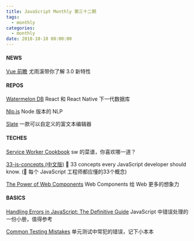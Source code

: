 ```yaml
---
title: JavaScript Monthly 第三十二期
tags:
  - monthly
categories:
  - monthly
date: 2018-10-10 00:00:00
---
```


#### NEWS

[Vue 前瞻](https://medium.com/vue-mastery/evan-you-previews-vue-js-3-0-ab063dec3547)
尤雨溪带你了解 3.0 新特性

<!--more-->

#### REPOS

[Watermelon DB](https://github.com/Nozbe/WatermelonDB)
React 和 React Native 下一代数据库

[Nlp.js](https://github.com/axa-group/nlp.js)
Node 版本的 NLP

[Slate](https://github.com/ianstormtaylor/slate)
一款可以自定义的富文本编辑器


#### TECHES

[Service Worker Cookbook](https://serviceworke.rs/)
sw 的菜谱，你喜欢哪一道？

[33-js-concepts (中文版)](https://github.com/leonardomso/33-js-concepts)
📜 33 concepts every JavaScript developer should know. (📜 每个 JavaScript 工程师都应懂的33个概念)

[The Power of Web Components](https://hacks.mozilla.org/2018/11/the-power-of-web-components/)
Web Components 给 Web 更多的想象力

#### BASICS

[Handling Errors in JavaScript: The Definitive Guide](https://levelup.gitconnected.com/the-definite-guide-to-handling-errors-gracefully-in-javascript-58424d9c60e6)
JavaScript 中错误处理的一份小册，值得参考

[Common Testing Mistakes](https://blog.kentcdodds.com/common-testing-mistakes-1a3d2d209f0)
单元测试中常犯的错误，记下小本本